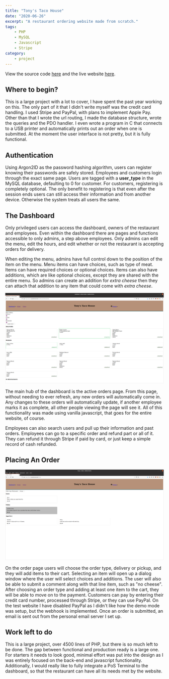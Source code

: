 ```yaml
---
title: "Tony's Taco House"
date: "2020-06-26"
excerpt: "A restaurant ordering website made from scratch."
tags:
    - PHP
    - MySQL
    - Javascript
    - Stripe
category:
    - project
---
```




View the source code [here](https://github.com/usdaproved/tonys) and the live website [here](https://tonys.trystanbrock.dev).

## Where to begin?
This is a large project with a lot to cover, I have spent the past year working on this. The only part of it that
 I didn't write myself was the credit card handling. I used Stripe and PayPal, with plans to implement Apple Pay. 
 Other than that I wrote the url routing, I made the database structure, wrote the queries and the PDO handler. 
 I even wrote a program in C that connects to a USB printer and automatically prints out an order when one is submitted. 
At the moment the user interface is not pretty, but it is fully functional.

## Authentication
Using Argon2ID as the password hashing algorithm, users can register knowing their passwords are safely stored.
Employees and customers login through the exact same page. Users are tagged with a __user_type__ in the MySQL database,
defaulting to 0 for customer. For customers, registering is completely optional. The only benefit to registering
is that even after the session ends users can still access their information and from another device.
Otherwise the system treats all users the same.

## The Dashboard
Only privileged users can access the dashboard, owners of the restaurant and employees. Even within the dashboard there
are pages and functions accessible to only admins, a step above employees. Only admins can edit the menu, edit the hours,
and edit whether or not the restaurant is accepting orders for delivery.

When editing the menu, admins have full control down to the position of the item on the menu. Menu items can have choices,
such as type of meat. Items can have required choices or optional choices. Items can also have additions, which are like
optional choices, except they are shared with the entire menu. So admins can create an addition for _extra cheese_ then
they can attach that addition to any item that could come with _extra cheese_. 

![Screenshot of the active orders page](active-orders-page.png)

The main hub of the dashboard is the active orders page. From this page, without needing to ever refresh, any new orders
will automatically come in. Any changes to these orders will automatically update, if another employee marks it as complete, all
other people viewing the page will see it. All of this functionality was made using vanilla javascript, that goes for the 
entire website, of course. 

Employees can also search users and pull up their information and past orders. Employees can go to a specific order and refund
part or all of it. They can refund it through Stripe if paid by card, or just keep a simple record of cash refunded.

## Placing An Order
![Screenshot of the menu](tonys-menu.png)

On the order page users will choose the order type, delivery or pickup, and they will add items to their cart.
Selecting an item will open up a dialog window where the user will select choices and additions.
The user will also be able to submit a comment along with that line item, such as "no cheese".
After choosing an order type and adding at least one item to the cart, they will be able to move on to the payment.
Customers can pay by entering their credit card number, processed through Stripe, or they can use PayPal. On the
test website I have disabled PayPal as I didn't like how the demo mode was setup, but the webhook is implemented.
Once an order is submitted, an email is sent out from the personal email server I set up.

## Work left to do
This is a large project, over 4500 lines of PHP, but there is so much left to be done. The gap between functional and
production ready is a large one. For starters it needs to look good, minimal effort was put into the design as I
was entirely focused on the back-end and javascript functionality. Additionally, I would really like to fully 
integrate a PoS Terminal to the dashboard, so that the restaurant can have all its needs met by the website.